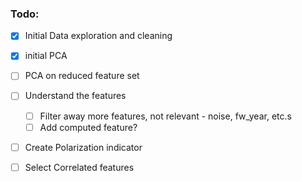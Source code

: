 ### Todo:

* [X] Initial Data exploration and cleaning
* [X] initial PCA
* [ ] PCA on reduced feature set
* [ ] Understand the features

  * [ ] Filter away more features, not relevant - noise, fw_year, etc.s
  * [ ] Add computed feature?
* [ ] Create Polarization indicator
* [ ] Select Correlated features
